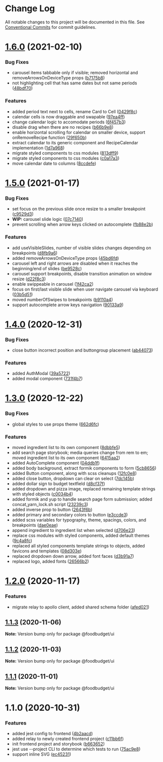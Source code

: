 # Change Log

All notable changes to this project will be documented in this file.
See [Conventional Commits](https://conventionalcommits.org) for commit guidelines.

# [1.6.0](https://github.com/Lilmortal/foodbudget/compare/@foodbudget/ui@1.5.0...@foodbudget/ui@1.6.0) (2021-02-10)


### Bug Fixes

* carousel items tabbable only if visible; removed horizontal and removeArrowsOnDeviceType props ([b7175b8](https://github.com/Lilmortal/foodbudget/commit/b7175b834159e008721e101fa6f4bb7961e32027))
* not highlighting cell that has same dates but not same periods ([48bdf70](https://github.com/Lilmortal/foodbudget/commit/48bdf7075ae93fe730e171e2a31c8d33de2be47f))


### Features

* added period text next to cells, rename Card to Cell ([0429f8c](https://github.com/Lilmortal/foodbudget/commit/0429f8c310aee2378b47c29c3a76a957945e4961))
* calendar cells is now draggable and swapable ([97ea4ff](https://github.com/Lilmortal/foodbudget/commit/97ea4fffe82fe440bcceaf599324a7cc53fafc54))
* change calendar logic to accomodate periods ([6f457b3](https://github.com/Lilmortal/foodbudget/commit/6f457b355db0cfe71714927dfae9615782eff6fc))
* disable drag when there are no recipes ([b66b9e8](https://github.com/Lilmortal/foodbudget/commit/b66b9e8e071dfda6c1bcbf5cf14a2e78a6018977))
* enable horizontal scrolling for calendar on smaller device, support onRemoveRecipe function ([29f650b](https://github.com/Lilmortal/foodbudget/commit/29f650b041db93b1be07c6175171828342964678))
* extract calendar to its generic component and RecipeCalendar implementation ([1d7a968](https://github.com/Lilmortal/foodbudget/commit/1d7a968f664966309422fc8c3eacc5177cb13cf9))
* migrate styled components to css modules ([813dff9](https://github.com/Lilmortal/foodbudget/commit/813dff9ab94e747b280857397d719731136c0587))
* migrate styled components to css modules ([c0a17a3](https://github.com/Lilmortal/foodbudget/commit/c0a17a3ba5069d6283e09b0250fd05d5aa404cbd))
* move calendar date to columns ([8ccdefe](https://github.com/Lilmortal/foodbudget/commit/8ccdefeae64f414ca4db9c70c0c7ee010f5cf07e))





# [1.5.0](https://github.com/Lilmortal/foodbudget/compare/@foodbudget/ui@1.4.0...@foodbudget/ui@1.5.0) (2021-01-17)


### Bug Fixes

* set focus on the previous slide once resize to a smaller breakpoint ([c9529d3](https://github.com/Lilmortal/foodbudget/commit/c9529d3f616746a61597bb89bde0ef9fa83cc202))
* **WIP:** carousel slide logic ([07c7140](https://github.com/Lilmortal/foodbudget/commit/07c714042db6cc41f5efea10cbfa3c52def387ca))
* prevent scrolling when arrow keys clicked on autocomplete ([fb88e2b](https://github.com/Lilmortal/foodbudget/commit/fb88e2bb9b091578b3e52dfa555ff5f173260447))


### Features

* add useVisibleSlides, number of visible slides changes depending on breakpoints ([d8fb9a6](https://github.com/Lilmortal/foodbudget/commit/d8fb9a6d526afd78a689f6cd0dc30f51724eb0ce))
* added removeArrowsOnDeviceType props ([45bd6fd](https://github.com/Lilmortal/foodbudget/commit/45bd6fd05f981c252722c6dec6a13aa402c39d17))
* carousel left and right arrows are disabled when it reaches the beginning/end of slides ([be9528c](https://github.com/Lilmortal/foodbudget/commit/be9528cb1c676b8590a6b020d9b238b5937e5ec7))
* carousel support breakpoints, disable transition animation on window resize ([d22f8c3](https://github.com/Lilmortal/foodbudget/commit/d22f8c3b019cb47acf41716a2136edb9b091694e))
* enable swippeable in carousel ([1f42ca2](https://github.com/Lilmortal/foodbudget/commit/1f42ca287205e0398d3bf5778789011efe3f48d7))
* focus on first/last visible slide when user navigate carousel via keyboard ([03b5d51](https://github.com/Lilmortal/foodbudget/commit/03b5d510e49dd699e06b9d19eda6be20223def68))
* moved numberOfSwipes to breakpoints ([b9110a4](https://github.com/Lilmortal/foodbudget/commit/b9110a48a163a81a33e5f04387af3fe3eba7c5b6))
* support autocomplete arrow keys navigation ([90133a9](https://github.com/Lilmortal/foodbudget/commit/90133a95bb50c5d5c507159a2206ebcaeb133fe4))





# [1.4.0](https://github.com/Lilmortal/foodbudget/compare/@foodbudget/ui@1.3.0...@foodbudget/ui@1.4.0) (2020-12-31)


### Bug Fixes

* close button incorrect position and buttongroup placement ([ab44073](https://github.com/Lilmortal/foodbudget/commit/ab44073c588b2a56c3a62373540f7224e75397a2))


### Features

* added AuthModal ([39a5722](https://github.com/Lilmortal/foodbudget/commit/39a572242d1a746ad2cb9db3da7e256ff38062d2))
* added modal component ([731f4b7](https://github.com/Lilmortal/foodbudget/commit/731f4b756d9a7e0b5ab73e594b7dbfb6df78e9cf))





# [1.3.0](https://github.com/Lilmortal/foodbudget/compare/@foodbudget/ui@1.2.0...@foodbudget/ui@1.3.0) (2020-12-22)


### Bug Fixes

* global styles to use props theme ([662d6fc](https://github.com/Lilmortal/foodbudget/commit/662d6fc30f21112ddd59989fedaa9bc434164412))


### Features

*  moved ingredient list to its own component ([8dbbfe5](https://github.com/Lilmortal/foodbudget/commit/8dbbfe55f577aca0f53549ea59b37ac034aaf08c))
* add search page storybook; media queries change from rem to em; moved ingredient list to its own component ([6415aa2](https://github.com/Lilmortal/foodbudget/commit/6415aa2b081d9a498cbaeff33bd91c86d5f07bd8))
* added AutoComplete component ([04ddb1f](https://github.com/Lilmortal/foodbudget/commit/04ddb1fd3ffc4087ec7c1adf70da0cf0aebe3b6a))
* added body background, extract formik components to form ([5cb8656](https://github.com/Lilmortal/foodbudget/commit/5cb865679c7923e691b0f88378323da6f92a7877))
* added Button component, along with scss cleanups ([12fc0e8](https://github.com/Lilmortal/foodbudget/commit/12fc0e807042fd76c9fe7069947c7a0ce5f67f17))
* added close button, dropdown can clear on select ([7dc145b](https://github.com/Lilmortal/foodbudget/commit/7dc145b4c22d4e06eb2cef43548b56899f0da8fd))
* added dollar sign to budget textfield ([d8cf37f](https://github.com/Lilmortal/foodbudget/commit/d8cf37f404a7580df6a9a25fe43cea3b82fc984f))
* added dropdown and pizza image, replaced remaining template strings with styled objects ([c0034b4](https://github.com/Lilmortal/foodbudget/commit/c0034b48f2d72bda2fd20e058ccb9d31147061c7))
* added formik and yup to handle search page form submission; added concat_yarn_lock.sh script ([23239c3](https://github.com/Lilmortal/foodbudget/commit/23239c32762487a4ffdeb21e4e23b5404ccd43c5))
* added inverse prop to button ([2643f6b](https://github.com/Lilmortal/foodbudget/commit/2643f6b3fd92da492ff11de5988b99329d64d29f))
* added primary and secondary colors to button ([e3ccde3](https://github.com/Lilmortal/foodbudget/commit/e3ccde3e307db0918e3f4b7c32e38087f5b27d24))
* added scss variables for typography, theme, spacings, colors, and breakpoints ([dae0eae](https://github.com/Lilmortal/foodbudget/commit/dae0eae1563bf4738fd3ab0a82d9f49098d0c27c))
* append ingredient to ingredient list when selected ([d706e23](https://github.com/Lilmortal/foodbudget/commit/d706e2308f48e4000ad810b9e15cc6f5fdb2e2d2))
* replace css modules with styled components, added default themes ([9c4a8fc](https://github.com/Lilmortal/foodbudget/commit/9c4a8fcb005c233afc68731ff276789547ba70ff))
* replaced all styled components template strings to objects, added favicons and templates ([08d303e](https://github.com/Lilmortal/foodbudget/commit/08d303e637eef25987d8f9137bbf73dec9e77175))
* replaced dropdown down arrow, added font faces ([d3b91a7](https://github.com/Lilmortal/foodbudget/commit/d3b91a73b7e88ace84a0d7b1807054b1ca602cf1))
* replaced logo, added fonts ([26566b2](https://github.com/Lilmortal/foodbudget/commit/26566b2e7407d0c5c7fcd2b5664161ed660e90ee))





# [1.2.0](https://github.com/Lilmortal/foodbudget/compare/@foodbudget/ui@1.1.3...@foodbudget/ui@1.2.0) (2020-11-17)


### Features

* migrate relay to apollo client, added shared schema folder ([afed021](https://github.com/Lilmortal/foodbudget/commit/afed021262c69e8cf77d998394445047a038f77a))





## [1.1.3](https://github.com/Lilmortal/foodbudget/compare/@foodbudget/ui@1.1.2...@foodbudget/ui@1.1.3) (2020-11-06)

**Note:** Version bump only for package @foodbudget/ui





## [1.1.2](https://github.com/Lilmortal/foodbudget/compare/@foodbudget/ui@1.1.1...@foodbudget/ui@1.1.2) (2020-11-03)

**Note:** Version bump only for package @foodbudget/ui





## [1.1.1](https://github.com/Lilmortal/foodbudget/compare/@foodbudget/ui@1.1.0...@foodbudget/ui@1.1.1) (2020-11-01)

**Note:** Version bump only for package @foodbudget/ui





# 1.1.0 (2020-10-31)


### Features

* added jest config to frontend ([4b2aacd](https://github.com/Lilmortal/foodbudget/commit/4b2aacdcad0ab260983b347f6ac27747abd3dae0))
* added relay to newly created frontend project ([c11bb6f](https://github.com/Lilmortal/foodbudget/commit/c11bb6f9dd351f220a0f0902d5eaab9464733502))
* init frontend project and storybook ([b663652](https://github.com/Lilmortal/foodbudget/commit/b663652e0af078340e97d33de50bd7d1c2469381))
* jest use --project CLI to determine which tests to run ([75ac9e8](https://github.com/Lilmortal/foodbudget/commit/75ac9e89850f19688052635f0406e88ed83db24b))
* support inline SVG ([ec45231](https://github.com/Lilmortal/foodbudget/commit/ec452314d2e6a62798f959ca68a4384f915f6df5))
